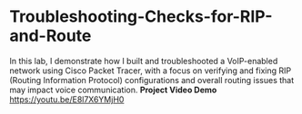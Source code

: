 # Troubleshooting-Checks-for-RIP-and-Route
In this lab, I demonstrate how I built and troubleshooted a VoIP-enabled network using Cisco Packet Tracer, with a focus on verifying and fixing RIP (Routing Information Protocol) configurations and overall routing issues that may impact voice communication.
<b> Project Video Demo</b> https://youtu.be/E8l7X6YMjH0
